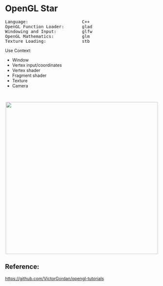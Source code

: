 # OpenGL Star

<pre>
Language:                     C++
OpenGL Function Loader:       glad
Windowing and Input:          glfw
OpenGL Mathematics:           glm
Texture Loading:              stb
</pre>

Use Context:
+ Window
+ Vertex input/coordinates
+ Vertex shader
+ Fragment shader
+ Texture
+ Camera

<br>
<p align="center">  
<img src="https://user-images.githubusercontent.com/74507096/200998456-014d84a1-8439-4792-b2f0-fc88d7f2a352.gif" width=500> 

<br>

Reference:
--
https://github.com/VictorGordan/opengl-tutorials
